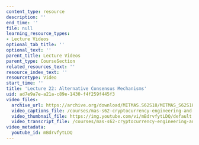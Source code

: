 ```yaml
---
content_type: resource
description: ''
end_time: ''
file: null
learning_resource_types:
- Lecture Videos
optional_tab_title: ''
optional_text: ''
parent_title: Lecture Videos
parent_type: CourseSection
related_resources_text: ''
resource_index_text: ''
resourcetype: Video
start_time: ''
title: 'Lecture 22: Alternative Consensus Mechanisms'
uid: ad7e9a7e-a21a-c89e-1430-f4f259f445f3
video_files:
  archive_url: https://archive.org/download/MITMAS.S62S18/MITMAS_S62S18_lec22_300k.mp4
  video_captions_file: /courses/mas-s62-cryptocurrency-engineering-and-design-spring-2018/476313299feb5b3bb32b88df90300c9c_mBdrvfytLDQ.vtt
  video_thumbnail_file: https://img.youtube.com/vi/mBdrvfytLDQ/default.jpg
  video_transcript_file: /courses/mas-s62-cryptocurrency-engineering-and-design-spring-2018/7f2ba190a4b41fe9421be212ef7f7c84_mBdrvfytLDQ.pdf
video_metadata:
  youtube_id: mBdrvfytLDQ
---
```

